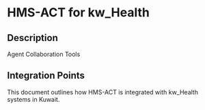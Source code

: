 # HMS-ACT for kw_Health

## Description

Agent Collaboration Tools

## Integration Points

This document outlines how HMS-ACT is integrated with kw_Health systems in Kuwait.
